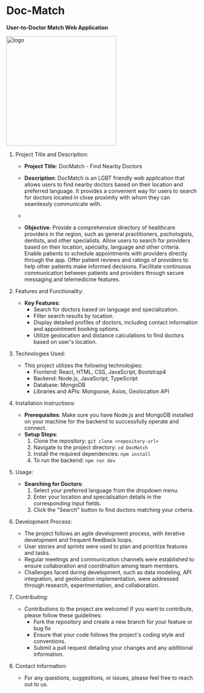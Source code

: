 # Doc-Match

**User-to-Doctor Match Web Application**

<img width="288" alt="logo" src="https://github.com/OliviaA22/DPD/assets/94966149/90ca2dad-f1e6-4d5f-a0c8-754d117ec50e">

1. Project Title and Description:

   - **Project Title**: DocMatch - Find Nearby Doctors

   - **Description**: DocMatch is an LGBT friendly web application that allows users to find nearby doctors based on their location and preferred language. It provides a convenient way for users to search for doctors located in close proximity with whom they can seamlessly communicate with.
   - 
   - **Objective**: Provide a comprehensive directory of healthcare providers in the region, such as general practitioners, pschologists, dentists, and other specialists. Allow users to search for providers based on their location, specialty, language and other criteria. Enable patients to schedule appointments with providers directly through the app. Offer patient reviews and ratings of providers to help other patients make informed decisions. Facilitate continuous communication between patients and providers through secure messaging and telemedicine features.

3. Features and Functionality:

   - **Key Features**:
     - Search for doctors based on language and specialization.
     - Filter search results by location.
     - Display detailed profiles of doctors, including contact information and appointment booking options.
     - Utilize geolocation and distance calculations to find doctors based on user's location.

5. Technologies Used:
   - This project utilizes the following technologies:
     - Frontend: React, HTML, CSS, JavaScript, Bootstrap4
     - Backend: Node.js, JavaScript, TypeScript
     - Database: MongoDB
     - Libraries and APIs: Mongoose, Axios, Geolocation API

6. Installation Instructions:
   - **Prerequisites**: Make sure you have Node.js and MongoDB installed on your machine for the backend to successfully operate and connect.
   - **Setup Steps**:
     1. Clone the repository: `git clone <repository-url>`
     2. Navigate to the project directory: `cd DocMatch`
     3. Install the required dependencies: `npm install`
     4. To run the backend: `npm run dev`

7. Usage:
   - **Searching for Doctors**:
     1. Select your preferred language from the dropdown menu.
     2. Enter your location and specialisation details in the corresponding input fields.
     3. Click the "Search" button to find doctors matching your criteria.

8. Development Process:
   - The project follows an agile development process, with iterative development and frequent feedback loops.
   - User stories and sprints were used to plan and prioritize features and tasks.
   - Regular meetings and communication channels were established to ensure collaboration and coordination among team members.
   - Challenges faced during development, such as data modeling, API integration, and geolocation implementation, were addressed through research, experimentation, and collaboration.

9. Contributing:
   - Contributions to the project are welcome! If you want to contribute, please follow these guidelines:
     - Fork the repository and create a new branch for your feature or bug fix
     - Ensure that your code follows the project's coding style and conventions.
     - Submit a pull request detailing your changes and any additional information.

10. Contact Information:
    - For any questions, suggestions, or issues, please feel free to reach out to us.
